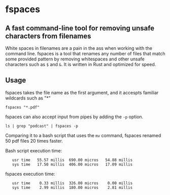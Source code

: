 # fspaces
## A fast command-line tool for removing unsafe characters from filenames

White spaces in filenames are a pain in the ass when working with the command line. fspaces is a tool that 
renames any number of files that match some provided pattern by removing whitespaces and other unsafe characters such as ```$``` and ```&```. It is written in Rust and optimized for speed.

## Usage

fspaces takes the file name as the first argument, and it accespts familiar wildcards such as "*"
```
fspaces "*.pdf"
```
fspaces can also accept input from pipes by adding the ```-p``` option.
```
ls | grep "podcast" | fspaces -p
```
Comparing it to a bash script that uses the ```mv``` command, fspaces renamed 50 pdf files 20 times faster.

Bash script execution time:
```Executed in   69.74 millis    fish           external 
   usr time   55.57 millis  690.00 micros   54.88 millis 
   sys time   17.50 millis  406.00 micros   17.09 millis 
```
fspaces execution time:
```Executed in    3.24 millis    fish           external 
   usr time    0.33 millis  326.00 micros    0.00 millis 
   sys time    2.99 millis  180.00 micros    2.81 millis 
```
